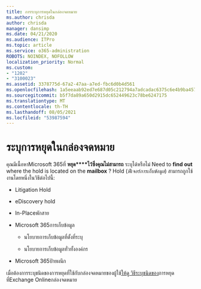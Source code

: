 ```yaml
---
title: การระบุการหยุดในกล่องจดหมาย
ms.author: chrisda
author: chrisda
manager: dansimp
ms.date: 04/21/2020
ms.audience: ITPro
ms.topic: article
ms.service: o365-administration
ROBOTS: NOINDEX, NOFOLLOW
localization_priority: Normal
ms.custom:
- "1202"
- "3100023"
ms.assetid: 3378775d-67a2-47aa-a7ed-fbc6d0b4d561
ms.openlocfilehash: 1a5eeaab92ed7e687d05c212794a7adcadac6375c6e4b9ba4578835d9a9b9ef5
ms.sourcegitcommit: b5f7da89a650d2915dc652449623c78be6247175
ms.translationtype: MT
ms.contentlocale: th-TH
ms.lasthandoff: 08/05/2021
ms.locfileid: "53987594"
---
```

# <a name="identify-holds-placed-on-mailboxes"></a>ระบุการหยุดในกล่องจดหมาย

คุณมีเนื้อหาMicrosoft 365ที่ **หยุด****ไว้ซึ่งคุณไม่สามารถ** ระบุได้หรือไม่ Need to **find out** where the hold is located on the **mailbox** ? Hold (*ฟีเจอร์การเก็บข้อมูล*) สามารถถูกใช้งานโดยหนึ่งในวิธีต่อไปนี้:
  
- Litigation Hold

- eDiscovery hold

- In-Placeพักสาย

- Microsoft 365การเก็บข้อมูล 

  - นโยบายการเก็บข้อมูลที่ตั้งที่ระบุ

  - นโยบายการเก็บข้อมูลทั่วทั้งองค์กร

- Microsoft 365ป้ายผนึก

เมื่อต้องการระบุชนิดของการหยุดที่ใช้กับกล่องจดหมายของผู้ใช้[ให้ดู วิธีระบุชนิดของ](https://docs.microsoft.com/microsoft-365/compliance/identify-a-hold-on-an-exchange-online-mailbox)การหยุดที่Exchange Onlineกล่องจดหมาย
